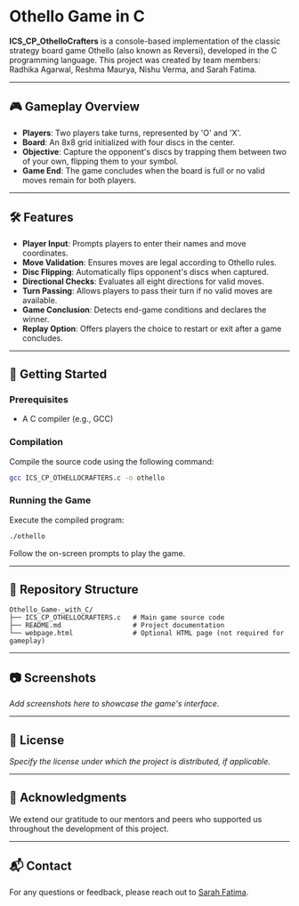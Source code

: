 # Othello Game in C

**ICS_CP_OthelloCrafters** is a console-based implementation of the classic strategy board game Othello (also known as Reversi), developed in the C programming language. This project was created by team members: Radhika Agarwal, Reshma Maurya, Nishu Verma, and Sarah Fatima.

---

## 🎮 Gameplay Overview

- **Players**: Two players take turns, represented by 'O' and 'X'.
- **Board**: An 8x8 grid initialized with four discs in the center.
- **Objective**: Capture the opponent's discs by trapping them between two of your own, flipping them to your symbol.
- **Game End**: The game concludes when the board is full or no valid moves remain for both players.

---

## 🛠️ Features

- **Player Input**: Prompts players to enter their names and move coordinates.
- **Move Validation**: Ensures moves are legal according to Othello rules.
- **Disc Flipping**: Automatically flips opponent's discs when captured.
- **Directional Checks**: Evaluates all eight directions for valid moves.
- **Turn Passing**: Allows players to pass their turn if no valid moves are available.
- **Game Conclusion**: Detects end-game conditions and declares the winner.
- **Replay Option**: Offers players the choice to restart or exit after a game concludes.

---

## 🚀 Getting Started

### Prerequisites

- A C compiler (e.g., GCC)

### Compilation

Compile the source code using the following command:

```bash
gcc ICS_CP_OTHELLOCRAFTERS.c -o othello
```

### Running the Game

Execute the compiled program:

```bash
./othello
```

Follow the on-screen prompts to play the game.

---

## 📁 Repository Structure

```
Othello_Game-_with_C/
├── ICS_CP_OTHELLOCRAFTERS.c   # Main game source code
├── README.md                  # Project documentation
└── webpage.html               # Optional HTML page (not required for gameplay)
```

---

## 📷 Screenshots

*Add screenshots here to showcase the game's interface.*

---

## 📄 License

*Specify the license under which the project is distributed, if applicable.*

---

## 🤝 Acknowledgments

We extend our gratitude to our mentors and peers who supported us throughout the development of this project.

---

## 📬 Contact

For any questions or feedback, please reach out to [Sarah Fatima](https://github.com/sarahfatima1205).

